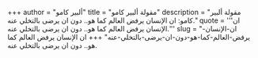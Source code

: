 +++
author = "ألبير كامو"
title = "مقولة ألبير كامو"
description = "مقولة ألبير كامو: ان الإنسان يرفض العالم كما هو.. دون ان يرضى بالتخلي عنه."
quote = '''ان الإنسان يرفض العالم كما هو.. دون ان يرضى بالتخلي عنه.'''
slug = "ان-الإنسان-يرفض-العالم-كما-هو-دون-ان-يرضى-بالتخلي-عنه"
+++
ان الإنسان يرفض العالم كما هو.. دون ان يرضى بالتخلي عنه.
